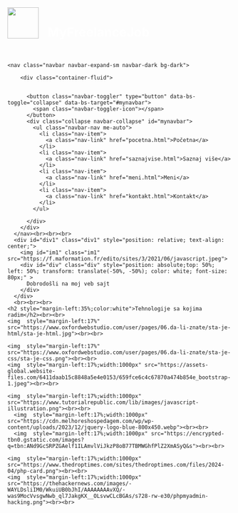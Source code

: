 <!DOCTYPE html>
<html lang="en">
<head>
    <meta charset="UTF-8">
    <meta name="viewport" content="width=device-width, initial-scale=1.0">
    <link href="https://cdn.jsdelivr.net/npm/bootstrap@5.3.3/dist/css/bootstrap.min.css" rel="stylesheet">
    <script src="https://cdn.jsdelivr.net/npm/bootstrap@5.3.3/dist/js/bootstrap.bundle.min.js"></script>
    <title>Document</title>
</head>
<style>
.im1{
margin-left:2%;

}
    body{
        
background-color:	 #00264d;
    }
.div{
margin-left: 2%;
}

</style>
<body>
    <img style="width: 70px; float: left; margin-right: 20px;" src="https://i.pinimg.com/564x/ef/b7/75/efb775f3978d333fbe8d0b13d5e87479.jpg">
    <h1 style="color: white;">MyFreelanceJob</h1><br>

    <nav class="navbar navbar-expand-sm navbar-dark bg-dark">

        <div class="container-fluid">

            
          <button class="navbar-toggler" type="button" data-bs-toggle="collapse" data-bs-target="#mynavbar">
            <span class="navbar-toggler-icon"></span>
          </button>
          <div class="collapse navbar-collapse" id="mynavbar">
            <ul class="navbar-nav me-auto">
              <li class="nav-item">
                <a class="nav-link" href="pocetna.html">Početna</a>
              </li>
              <li class="nav-item">
                <a class="nav-link" href="saznajvise.html">Saznaj više</a>
              </li>
              <li class="nav-item">
                <a class="nav-link" href="meni.html">Meni</a>
              </li>
              <li class="nav-item">
                <a class="nav-link" href="kontakt.html">Kontakt</a>
              </li>
            </ul>
            
          </div>
        </div>
      </nav><br><br><br>
      <div id="div1" class="div1" style="position: relative; text-align: center;">
        <img id="im1" class="im1" src="https://f.maformation.fr/edito/sites/3/2021/06/javascript.jpeg">
        <div id="div" class="div" style="position: absolute;top: 50%; left: 50%; transform: translate(-50%, -50%); color: white; font-size: 80px;" >
          Dobrodošli na moj veb sajt
        </div>
      </div>
      <br><br><br>
    <h2 style="margin-left:35%;color:white">Tehnologije sa kojima radim</h2><br><br>
    <img  style="margin-left:17%" src="https://www.oxfordwebstudio.com/user/pages/06.da-li-znate/sta-je-html/sta-je-html.jpg"><br><br>
    
    <img  style="margin-left:17%" src="https://www.oxfordwebstudio.com/user/pages/06.da-li-znate/sta-je-css/sta-je-css.png"><br><br>
    <img  style="margin-left:17%;width:1000px" src="https://assets-global.website-files.com/6411daab15c8848a5e4e0153/659fce6c4c67870a474b854e_bootstrap-1.jpeg"><br><br>

    <img  style="margin-left:17%;width:1000px" src="https://www.tutorialrepublic.com/lib/images/javascript-illustration.png"><br><br>
      <img  style="margin-left:17%;width:1000px" src="https://cdn.melhoreshospedagem.com/wp/wp-content/uploads/2023/12/jquery-logo-blue-800x450.webp"><br><br>
      <img  style="margin-left:17%;width:1000px" src="https://encrypted-tbn0.gstatic.com/images?q=tbn:ANd9GcSRPZGAelf1ILAmvlViJkzP8oB77TBMWGhfPlZ2XmASyQ&s"><br><br>

    <img  style="margin-left:17%;width:1000px" src="https://www.thedroptimes.com/sites/thedroptimes.com/files/2024-04/php-card.png"><br><br>
    <img  style="margin-left:17%;width:1000px" src="https://thehackernews.com/images/-WAYLDsliIM0/WkuiUB0bJhI/AAAAAAAAvXQ/-was9MocVvsgwNwb_ql7JakgKX__OLsvwCLcBGAs/s728-rw-e30/phpmyadmin-hacking.png"><br><br>


  </body>
</html>
